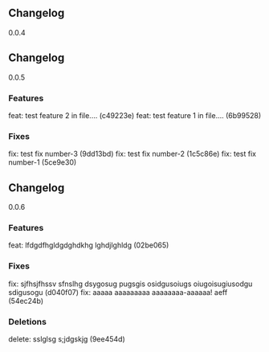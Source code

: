## Changelog
0.0.4
## Changelog
0.0.5
### Features
feat: test feature 2 in file.... (c49223e)
feat: test feature 1 in file.... (6b99528)

### Fixes
fix: test fix number-3 (9dd13bd)
fix: test fix number-2 (1c5c86e)
fix: test fix number-1 (5ce9e30)

## Changelog
0.0.6
### Features
feat: lfdgdfhgldgdghdkhg lghdjlghldg (02be065)

### Fixes
fix: sjfhsjfhssv sfnslhg dsygosug pugsgis osidgusoiugs oiugoisugiusodgu sdigusogu (d040f07)
fix: aaaaa aaaaaaaaa aaaaaaaa-aaaaaa! aeff (54ec24b)

### Deletions
delete: sslglsg s;jdgskjg (9ee454d)

